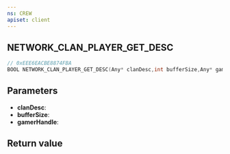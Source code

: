 ```yaml
---
ns: CREW
apiset: client
---
```

## NETWORK_CLAN_PLAYER_GET_DESC

```c
// 0xEEE6EACBE8874FBA
BOOL NETWORK_CLAN_PLAYER_GET_DESC(Any* clanDesc,int bufferSize,Any* gamerHandle);
```


## Parameters
* **clanDesc**:
* **bufferSize**:
* **gamerHandle**:

## Return value

